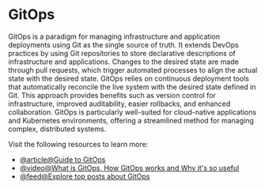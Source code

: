 # GitOps

GitOps is a paradigm for managing infrastructure and application deployments using Git as the single source of truth. It extends DevOps practices by using Git repositories to store declarative descriptions of infrastructure and applications. Changes to the desired state are made through pull requests, which trigger automated processes to align the actual state with the desired state. GitOps relies on continuous deployment tools that automatically reconcile the live system with the desired state defined in Git. This approach provides benefits such as version control for infrastructure, improved auditability, easier rollbacks, and enhanced collaboration. GitOps is particularly well-suited for cloud-native applications and Kubernetes environments, offering a streamlined method for managing complex, distributed systems.

Visit the following resources to learn more:

- [@article@Guide to GitOps](https://www.weave.works/technologies/gitops/)
- [@video@What is GitOps, How GitOps works and Why it's so useful](https://www.youtube.com/watch?v=f5EpcWp0THw)
- [@feed@Explore top posts about GitOps](https://app.daily.dev/tags/gitops?ref=roadmapsh)
